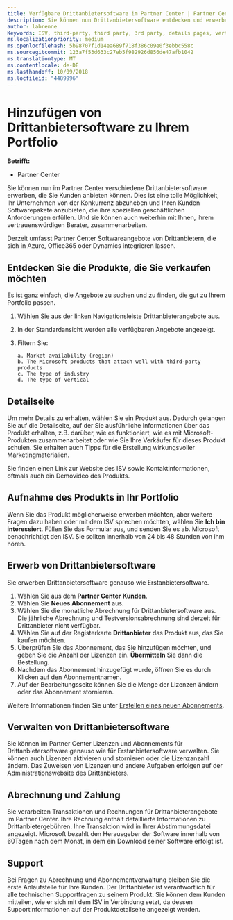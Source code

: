 ```yaml
---
title: Verfügbare Drittanbietersoftware im Partner Center | Partner Center
description: Sie können nun Drittanbietersoftware entdecken und erwerben, um diese Ihrem Portfolio hinzuzufügen, das Sie Kunden anbieten.
author: labrenne
Keywords: ISV, third-party, third party, 3rd party, details pages, vertical software, software publisher
ms.localizationpriority: medium
ms.openlocfilehash: 5b98707f1d14ea689f718f386c09e0f3ebbc558c
ms.sourcegitcommit: 123a7f53d633c27eb5f982926d856de47afb1042
ms.translationtype: MT
ms.contentlocale: de-DE
ms.lasthandoff: 10/09/2018
ms.locfileid: "4489996"
---
```

# <a name="add-third-party-software-to-your-portfolio"></a>Hinzufügen von Drittanbietersoftware zu Ihrem Portfolio

**Betrifft:** 

- Partner Center


Sie können nun im Partner Center verschiedene Drittanbietersoftware erwerben, die Sie Kunden anbieten können. Dies ist eine tolle Möglichkeit, Ihr Unternehmen von der Konkurrenz abzuheben und Ihren Kunden Softwarepakete anzubieten, die ihre speziellen geschäftlichen Anforderungen erfüllen. Und sie können auch weiterhin mit Ihnen, ihrem vertrauenswürdigen Berater, zusammenarbeiten.

Derzeit umfasst Partner Center Softwareangebote von Drittanbietern, die sich in Azure, Office365 oder Dynamics integrieren lassen.

## <a name="discover-the-products-you-want-to-sell"></a>Entdecken Sie die Produkte, die Sie verkaufen möchten

Es ist ganz einfach, die Angebote zu suchen und zu finden, die gut zu Ihrem Portfolio passen. 
1.  Wählen Sie aus der linken Navigationsleiste Drittanbieterangebote aus. 
2.  In der Standardansicht werden alle verfügbaren Angebote angezeigt. 
3.  Filtern Sie:

        a. Market availability (region) 
        b. The Microsoft products that attach well with third-party products  
        c. The type of industry 
        d. The type of vertical 

## <a name="the-details-page"></a>Detailseite

Um mehr Details zu erhalten, wählen Sie ein Produkt aus. Dadurch gelangen Sie auf die Detailseite, auf der Sie ausführliche Informationen über das Produkt erhalten, z.B. darüber, wie es funktioniert, wie es mit Microsoft-Produkten zusammenarbeitet oder wie Sie Ihre Verkäufer für dieses Produkt schulen. Sie erhalten auch Tipps für die Erstellung wirkungsvoller Marketingmaterialien. 

Sie finden einen Link zur Website des ISV sowie Kontaktinformationen, oftmals auch ein Demovideo des Produkts. 

## <a name="add-the-product-to-your-portfolio"></a>Aufnahme des Produkts in Ihr Portfolio

Wenn Sie das Produkt möglicherweise erwerben möchten, aber weitere Fragen dazu haben oder mit dem ISV sprechen möchten, wählen Sie **Ich bin interessiert**. Füllen Sie das Formular aus, und senden Sie es ab. Microsoft benachrichtigt den ISV. Sie sollten innerhalb von 24 bis 48 Stunden von ihm hören. 

## <a name="purchase-the-third-party-software"></a>Erwerb von Drittanbietersoftware

Sie erwerben Drittanbietersoftware genauso wie Erstanbietersoftware. 

1.  Wählen Sie aus dem **Partner Center** **Kunden**.
2.  Wählen Sie **Neues Abonnement** aus.
3.  Wählen Sie die monatliche Abrechnung für Drittanbietersoftware aus. Die jährliche Abrechnung und Testversionsabrechnung sind derzeit für Drittanbieter nicht verfügbar.
4.  Wählen Sie auf der Registerkarte **Drittanbieter** das Produkt aus, das Sie kaufen möchten.
5.  Überprüfen Sie das Abonnement, das Sie hinzufügen möchten, und geben Sie die Anzahl der Lizenzen ein. **Übermitteln** Sie dann die Bestellung.
6.  Nachdem das Abonnement hinzugefügt wurde, öffnen Sie es durch Klicken auf den Abonnementnamen. 
7.  Auf der Bearbeitungsseite können Sie die Menge der Lizenzen ändern oder das Abonnement stornieren.

Weitere Informationen finden Sie unter [Erstellen eines neuen Abonnements](create-a-new-subscription.md).

## <a name="administer-the-third-party-software"></a>Verwalten von Drittanbietersoftware

Sie können im Partner Center Lizenzen und Abonnements für Drittanbietersoftware genauso wie für Erstanbietersoftware verwalten. Sie können auch Lizenzen aktivieren und stornieren oder die Lizenzanzahl ändern. Das Zuweisen von Lizenzen und andere Aufgaben erfolgen auf der Administrationswebsite des Drittanbieters.

## <a name="billing-and-payment"></a>Abrechnung und Zahlung

Sie verarbeiten Transaktionen und Rechnungen für Drittanbieterangebote im Partner Center. Ihre Rechnung enthält detaillierte Informationen zu Drittanbietergebühren. Ihre Transaktion wird in Ihrer Abstimmungsdatei angezeigt. Microsoft bezahlt den Herausgeber der Software innerhalb von 60Tagen nach dem Monat, in dem ein Download seiner Software erfolgt ist. 

## <a name="support"></a>Support

Bei Fragen zu Abrechnung und Abonnementverwaltung bleiben Sie die erste Anlaufstelle für Ihre Kunden. Der Drittanbieter ist verantwortlich für alle technischen Supportfragen zu seinem Produkt. Sie können dem Kunden mitteilen, wie er sich mit dem ISV in Verbindung setzt, da dessen Supportinformationen auf der Produktdetailseite angezeigt werden.

